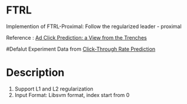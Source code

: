 # FTRL

Implemention of FTRL-Proximal: Follow the regularized leader - proximal 

Reference : [Ad Click Prediction: a View from the Trenches](https://www.eecs.tufts.edu/~dsculley/papers/ad-click-prediction.pdf)

#Defalut Experiment
Data from [Click-Through Rate Prediction](https://www.kaggle.com/c/avazu-ctr-prediction)

# Description
1. Support L1 and L2 regularization
2. Input Format: Libsvm format, index start from 0
